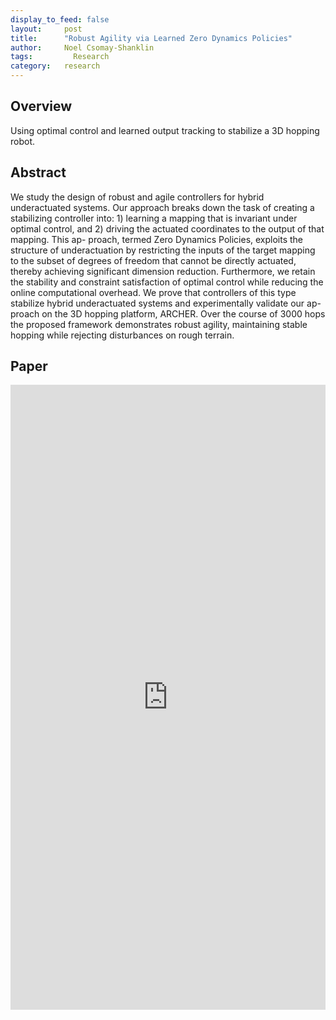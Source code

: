 ```yaml
---
display_to_feed: false
layout:     post
title:      "Robust Agility via Learned Zero Dynamics Policies"
author:     Noel Csomay-Shanklin
tags: 		  Research
category:   research
---
```


## Overview
Using optimal control and learned output tracking to stabilize a 3D hopping robot.

## Abstract
We study the design of robust and agile controllers
for hybrid underactuated systems. Our approach breaks down
the task of creating a stabilizing controller into: 1) learning a
mapping that is invariant under optimal control, and 2) driving
the actuated coordinates to the output of that mapping. This ap-
proach, termed Zero Dynamics Policies, exploits the structure of
underactuation by restricting the inputs of the target mapping
to the subset of degrees of freedom that cannot be directly
actuated, thereby achieving significant dimension reduction.
Furthermore, we retain the stability and constraint satisfaction
of optimal control while reducing the online computational
overhead. We prove that controllers of this type stabilize hybrid
underactuated systems and experimentally validate our ap-
proach on the 3D hopping platform, ARCHER. Over the course
of 3000 hops the proposed framework demonstrates robust
agility, maintaining stable hopping while rejecting disturbances
on rough terrain.

## Paper
<iframe style="width:100%" height="1000px" src="https://noelc-s.github.io/website/papers/ZDPApplication.pdf" frameborder="0" allowfullscreen></iframe>
